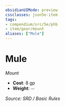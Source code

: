 ```yaml
---
obsidianUIMode: preview
cssclasses: json5e-item
tags:
- compendium/src/5e/phb
- item/gear/mount
aliases: ["Mule"]
---
```

# Mule
*Mount*  

- **Cost**: 8 gp
- **Weight**: ⏤

*Source: SRD / Basic Rules*